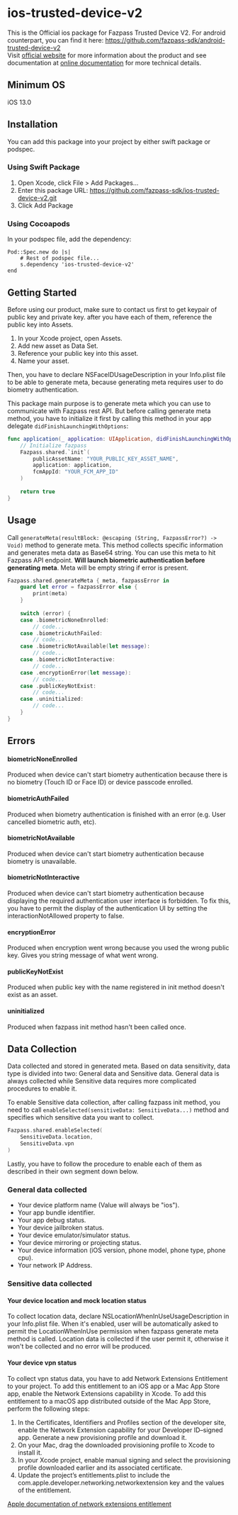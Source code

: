# ios-trusted-device-v2

This is the Official ios package for Fazpass Trusted Device V2.
For android counterpart, you can find it here: https://github.com/fazpass-sdk/android-trusted-device-v2 <br>
Visit [official website](https://fazpass.com) for more information about the product and see documentation at [online documentation](https://doc.fazpass.com) for more technical details.

## Minimum OS

iOS 13.0

## Installation

You can add this package into your project by either swift package or podspec.

### Using Swift Package

1. Open Xcode, click File > Add Packages...
2. Enter this package URL: https://github.com/fazpass-sdk/ios-trusted-device-v2.git
3. Click Add Package

### Using Cocoapods

In your podspec file, add the dependency:
```podspec
Pod::Spec.new do |s|
    # Rest of podspec file...
    s.dependency 'ios-trusted-device-v2'
end
```

## Getting Started

Before using our product, make sure to contact us first to get keypair of public key and private key.
after you have each of them, reference the public key into Assets.

1. In your Xcode project, open Assets.
2. Add new asset as Data Set.
3. Reference your public key into this asset.
4. Name your asset.

Then, you have to declare NSFaceIDUsageDescription in your Info.plist file to be able to generate meta, because 
generating meta requires user to do biometry authentication.

This package main purpose is to generate meta which you can use to communicate with Fazpass rest API. But
before calling generate meta method, you have to initialize it first by calling this method in your app delegate `didFinishLaunchingWithOptions`:
```swift
func application(_ application: UIApplication, didFinishLaunchingWithOptions launchOptions: [UIApplication.LaunchOptionsKey : Any]? = nil) -> Bool {
    // Initialize fazpass
    Fazpass.shared.`init`(
        publicAssetName: "YOUR_PUBLIC_KEY_ASSET_NAME",
        application: application,
        fcmAppId: "YOUR_FCM_APP_ID"
    )
    
    return true
}
```

## Usage

Call `generateMeta(resultBlock: @escaping (String, FazpassError?) -> Void)` method to generate meta. This method
collects specific information and generates meta data as Base64 string.
You can use this meta to hit Fazpass API endpoint. **Will launch biometric authentication before
generating meta**. Meta will be empty string if error is present.
```swift
Fazpass.shared.generateMeta { meta, fazpassError in 
    guard let error = fazpassError else {
        print(meta)
    }
    
    switch (error) {
    case .biometricNoneEnrolled:
        // code...
    case .biometricAuthFailed:
        // code...
    case .biometricNotAvailable(let message):
        // code...
    case .biometricNotInteractive:
        // code...
    case .encryptionError(let message):
        // code...
    case .publicKeyNotExist:
        // code...
    case .uninitialized:
        // code...
    }
}
```

## Errors

#### biometricNoneEnrolled

Produced when device can't start biometry authentication because there is no biometry (Touch ID or Face ID) or device passcode enrolled.

#### biometricAuthFailed

Produced when biometry authentication is finished with an error (e.g. User cancelled biometric auth, etc).

#### biometricNotAvailable

Produced when device can't start biometry authentication because biometry is unavailable.

#### biometricNotInteractive

Produced when device can't start biometry authentication because displaying the required authentication user interface is forbidden. To fix this, you have to permit the display of the authentication UI by setting the interactionNotAllowed property to false.

#### encryptionError

Produced when encryption went wrong because you used the wrong public key. Gives you string message of what went wrong.

#### publicKeyNotExist

Produced when public key with the name registered in init method doesn't exist as an asset.

#### uninitialized

Produced when fazpass init method hasn't been called once.

## Data Collection

Data collected and stored in generated meta. Based on data sensitivity, data type is divided into two: General data and Sensitive data.
General data is always collected while Sensitive data requires more complicated procedures to enable it.

To enable Sensitive data collection, after calling fazpass init method, you need to call `enableSelected(sensitiveData: SensitiveData...)` method and
specifies which sensitive data you want to collect.
```swift
Fazpass.shared.enableSelected(
    SensitiveData.location,
    SensitiveData.vpn
)
```
Lastly, you have to follow the procedure to enable each of them as described in their own segment down below.

### General data collected

* Your device platform name (Value will always be "ios").
* Your app bundle identifier.
* Your app debug status.
* Your device jailbroken status.
* Your device emulator/simulator status.
* Your device mirroring or projecting status.
* Your device information (iOS version, phone model, phone type, phone cpu).
* Your network IP Address.

### Sensitive data collected

#### Your device location and mock location status

To collect location data, declare NSLocationWhenInUseUsageDescription in your Info.plist file.
When it's enabled, user will be automatically asked to permit the LocationWhenInUse permission when fazpass generate meta method is called.
Location data is collected if the user permit it, otherwise it won't be collected and no error will be produced.

#### Your device vpn status

To collect vpn status data, you have to add Network Extensions Entitlement to your project.
To add this entitlement to an iOS app or a Mac App Store app, enable the Network Extensions capability in Xcode.
To add this entitlement to a macOS app distributed outside of the Mac App Store, perform the following steps:
1. In the Certificates, Identifiers and Profiles section of the developer site, enable the Network Extension capability for your Developer ID–signed app. Generate a new provisioning profile and download it.
2. On your Mac, drag the downloaded provisioning profile to Xcode to install it.
3. In your Xcode project, enable manual signing and select the provisioning profile downloaded earlier and its associated certificate.
4. Update the project’s entitlements.plist to include the com.apple.developer.networking.networkextension key and the values of the entitlement.

[Apple documentation of network extensions entitlement](https://developer.apple.com/documentation/bundleresources/entitlements/com_apple_developer_networking_networkextension)
